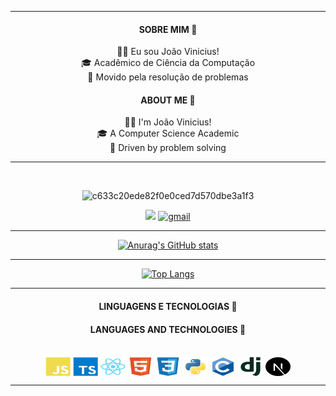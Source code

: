 <hr>
 
<div display: grid>
 <div align="center">
  <div>
   <h4> SOBRE MIM 💾 </h4>
  </div>

  <div>
   <a>👨‍🎓 Eu sou João Vinicius! </a>
  </div>

  <div>
   <a>🎓 Acadêmico de Ciência da Computação</a>
  </div>

  <div>
   <a>🚀 Movido pela resolução de problemas </a>
  </div>
 </div>

 <div align="center">
  <div>
   <h4> ABOUT ME 💾 </h4>
  <div>

  <div> 
   <a>👨‍🎓 I'm João Vinicius! </a>
  </div> 

  <div> 
   <a>🎓 A Computer Science Academic</a>
  </div>

  <div>
   <a>🚀 Driven by problem solving</a>
  </div>
 </div>
</div>  
 
 <hr>
 
<div align="center"><br> 

![c633c20ede82f0e0ced7d570dbe3a1f3](https://i.pinimg.com/originals/84/da/da/84dada0a5dcfd790700df3dd87897aef.gif)


 
<div> 
 <div align="center">
  <a href="https://www.instagram.com/jovius.dev/" target="_blank">
        <img src="https://img.shields.io/badge/-Instagram-%23E4405F?style=for-the-badge&logo=instagram&logoColor=white" target="_blank"></a>
  <a href="mailto:joviusdsg@gmail.com" targer="_blank">
        <img alt="gmail" src="https://img.shields.io/badge/Gmail-D14836?style=for-the-badge&logo=gmail&logoColor=white" />
    </a>
</div>


<hr>

      
[![Anurag's GitHub stats](https://github-readme-stats.vercel.app/api?username=jovius-dsg&theme=radical)](https://github.com/jovius-dsg/github-readme-stats)


<hr>


[![Top Langs](https://github-readme-stats.vercel.app/api/top-langs/?username=jovius-dsg&theme=radical)](https://github.com/jovius-dsg/github-readme-stats)


<hr>
 
 
<div align="center">

 <h4> LINGUAGENS E TECNOLOGIAS 💽 </h4>
 <h4> LANGUAGES AND TECHNOLOGIES 💽 <h4>
 
</div>
 
 
<div align="center"><br>
  <img align="center" alt="jovius-dsg-Js" height="30" width="40" src="https://raw.githubusercontent.com/devicons/devicon/master/icons/javascript/javascript-plain.svg">
  <img align="center" alt="jovius-dsg-Ts" height="30" width="40" src="https://raw.githubusercontent.com/devicons/devicon/master/icons/typescript/typescript-plain.svg">
  <img align="center" alt="jovius-dsg-React" height="30" width="40" src="https://raw.githubusercontent.com/devicons/devicon/master/icons/react/react-original.svg">
  <img align="center" alt="jovius-dsg-HTML" height="30" width="40" src="https://raw.githubusercontent.com/devicons/devicon/master/icons/html5/html5-original.svg">
  <img align="center" alt="jovius-dsg-CSS" height="30" width="40" src="https://raw.githubusercontent.com/devicons/devicon/master/icons/css3/css3-original.svg">
  <img align="center" alt="jovius-dsg-Python" height="30" width="40" src="https://github.com/devicons/devicon/blob/master/icons/python/python-original.svg">
  <img align="center" alt="jovius-dsg-Python" height="30" width="40" src="https://github.com/devicons/devicon/blob/master/icons/c/c-original.svg">
  <img align="center" alt="jovius-dsg-Python" height="30" width="40" src="https://github.com/devicons/devicon/blob/master/icons/django/django-plain.svg">
  <img align="center" alt="jovius-dsg-Python" height="30" width="40" src="https://github.com/devicons/devicon/blob/master/icons/nextjs/nextjs-original.svg">

 <hr>


